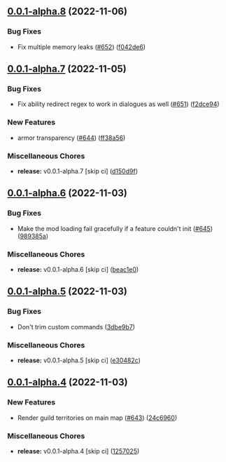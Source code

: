 ## [0.0.1-alpha.8](https://github.com/Wynntils/Artemis/compare/v0.0.1-alpha.7...v0.0.1-alpha.8) (2022-11-06)


### Bug Fixes

* Fix multiple memory leaks ([#652](https://github.com/Wynntils/Artemis/issues/652)) ([f042de6](https://github.com/Wynntils/Artemis/commit/f042de638a628d6483409f67ce7babda9acd03e9))

## [0.0.1-alpha.7](https://github.com/Wynntils/Artemis/compare/v0.0.1-alpha.6...v0.0.1-alpha.7) (2022-11-05)


### Bug Fixes

* Fix ability redirect regex to work in dialogues as well ([#651](https://github.com/Wynntils/Artemis/issues/651)) ([f2dce94](https://github.com/Wynntils/Artemis/commit/f2dce946f212b9fa714981f3baa913e987557635))


### New Features

* armor transparency ([#644](https://github.com/Wynntils/Artemis/issues/644)) ([ff38a56](https://github.com/Wynntils/Artemis/commit/ff38a561b13dd35ee8292937cb93b1b4a09e374d))


### Miscellaneous Chores

* **release:** v0.0.1-alpha.7 [skip ci] ([d150d9f](https://github.com/Wynntils/Artemis/commit/d150d9f5dea7b233ee60d710842417b29545d1fe))

## [0.0.1-alpha.6](https://github.com/Wynntils/Artemis/compare/v0.0.1-alpha.5...v0.0.1-alpha.6) (2022-11-03)


### Bug Fixes

* Make the mod loading fail gracefully if a feature couldn't init ([#645](https://github.com/Wynntils/Artemis/issues/645)) ([989385a](https://github.com/Wynntils/Artemis/commit/989385aefeb9c30b620736fb680c940b3b93501d))


### Miscellaneous Chores

* **release:** v0.0.1-alpha.6 [skip ci] ([beac1e0](https://github.com/Wynntils/Artemis/commit/beac1e0346cf04ec9e1a1b222995cf664874e4d1))

## [0.0.1-alpha.5](https://github.com/Wynntils/Artemis/compare/v0.0.1-alpha.4...v0.0.1-alpha.5) (2022-11-03)


### Bug Fixes

* Don't trim custom commands ([3dbe9b7](https://github.com/Wynntils/Artemis/commit/3dbe9b74fdff10b09e3fe241c99332fd12ffc7fd))


### Miscellaneous Chores

* **release:** v0.0.1-alpha.5 [skip ci] ([e30482c](https://github.com/Wynntils/Artemis/commit/e30482ce94287551a8c174ad9ba8cd65bc37fdd4))

## [0.0.1-alpha.4](https://github.com/Wynntils/Artemis/compare/v0.0.1-alpha.3...v0.0.1-alpha.4) (2022-11-03)


### New Features

* Render guild territories on main map ([#643](https://github.com/Wynntils/Artemis/issues/643)) ([24c6960](https://github.com/Wynntils/Artemis/commit/24c6960230e19c02a48262f848a10ccc3d543bf4))


### Miscellaneous Chores

* **release:** v0.0.1-alpha.4 [skip ci] ([1257025](https://github.com/Wynntils/Artemis/commit/12570256905d1a6c148d11c8101d86b14886bfc8))

